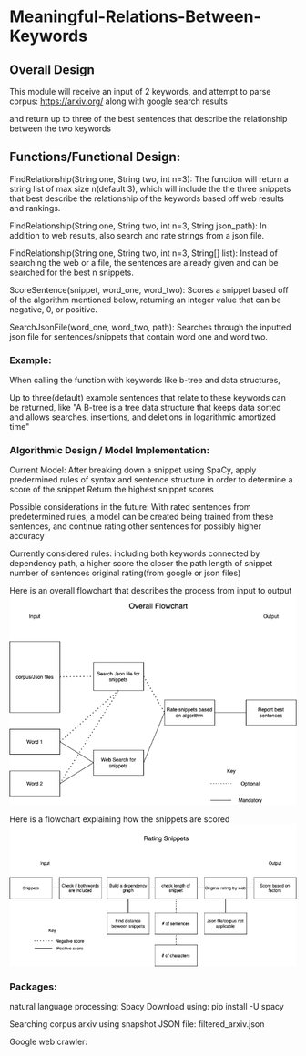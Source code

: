 # Meaningful-Relations-Between-Keywords

## Overall Design
This module will receive an input of 2 keywords, and attempt to parse corpus:
https://arxiv.org/
along with google search results

and return up to three of the best sentences that describe the relationship between the two keywords

## Functions/Functional Design:
FindRelationship(String one, String two, int n=3):
The function will return a string list of max size n(default 3), which will include the the three snippets that best describe the relationship of the keywords based off web results and rankings.


FindRelationship(String one, String two, int n=3, String json_path):
In addition to web results, also search and rate strings from a json file.

FindRelationship(String one, String two, int n=3, String[] list):
Instead of searching the web or a file, the sentences are already given and can be searched for the best n snippets.

ScoreSentence(snippet, word_one, word_two):
Scores a snippet based off of the algorithm mentioned below, returning an integer value that can be negative, 0, or positive.

SearchJsonFile(word_one, word_two, path):
Searches through the inputted json file for sentences/snippets that contain word one and word two.




### Example:
When calling the function with keywords like
b-tree and data structures,

Up to three(default) example sentences that relate to these keywords can be returned, like
"A B-tree is a tree data structure that keeps data sorted and allows searches, insertions, and deletions in logarithmic amortized time"


### Algorithmic Design / Model Implementation:
Current Model:
After breaking down a snippet using SpaCy, 
apply predermined rules of syntax and sentence structure
in order to determine a score of the snippet
Return the highest snippet scores

Possible considerations in the future:
With rated sentences from predetermined rules,
a model can be created being trained from these sentences, 
and continue rating other sentences for possibly higher accuracy

Currently considered rules:
including both keywords
connected by dependency path, a higher score the closer the path
length of snippet
number of sentences
original rating(from google or json files)

Here is an overall flowchart that describes the process from input to output
![Overall Flowchart](https://github.com/Forward-UIUC-2021F/Meaningful-Relations-Between-Keywords/blob/main/Overall_Flowchart.png)

Here is a flowchart explaining how the snippets are scored
![Scoring Flowchart](https://github.com/Forward-UIUC-2021F/Meaningful-Relations-Between-Keywords/blob/main/Scoring.png)


### Packages:
natural language processing:
Spacy
Download using:
pip install -U spacy


Searching corpus arxiv using snapshot JSON file:
filtered_arxiv.json

Google web crawler:



